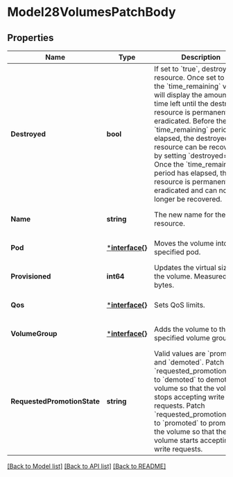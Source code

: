 # Model28VolumesPatchBody

## Properties
Name | Type | Description | Notes
------------ | ------------- | ------------- | -------------
**Destroyed** | **bool** | If set to &#x60;true&#x60;, destroys a resource. Once set to &#x60;true&#x60;, the &#x60;time_remaining&#x60; value will display the amount of time left until the destroyed resource is permanently eradicated. Before the &#x60;time_remaining&#x60; period has elapsed, the destroyed resource can be recovered by setting &#x60;destroyed&#x3D;false&#x60;. Once the &#x60;time_remaining&#x60; period has elapsed, the resource is permanently eradicated and can no longer be recovered. | [optional] [default to null]
**Name** | **string** | The new name for the resource. | [optional] [default to null]
**Pod** | [***interface{}**](interface{}.md) | Moves the volume into the specified pod. | [optional] [default to null]
**Provisioned** | **int64** | Updates the virtual size of the volume. Measured in bytes. | [optional] [default to null]
**Qos** | [***interface{}**](interface{}.md) | Sets QoS limits. | [optional] [default to null]
**VolumeGroup** | [***interface{}**](interface{}.md) | Adds the volume to the specified volume group. | [optional] [default to null]
**RequestedPromotionState** | **string** | Valid values are &#x60;promoted&#x60; and &#x60;demoted&#x60;. Patch &#x60;requested_promotion_state&#x60; to &#x60;demoted&#x60; to demote the volume so that the volume stops accepting write requests. Patch &#x60;requested_promotion_state&#x60; to &#x60;promoted&#x60; to promote the volume so that the volume starts accepting write requests. | [optional] [default to null]

[[Back to Model list]](../README.md#documentation-for-models) [[Back to API list]](../README.md#documentation-for-api-endpoints) [[Back to README]](../README.md)

